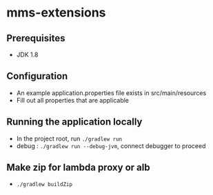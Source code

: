 # mms-extensions

## Prerequisites
- JDK 1.8

## Configuration
- An example application.properties file exists in src/main/resources
- Fill out all properties that are applicable

## Running the application locally
- In the project root, run `./gradlew run`
- debug : `./gradlew run --debug-jvm`, connect debugger to proceed

## Make zip for lambda proxy or alb
- `./gradlew buildZip`

